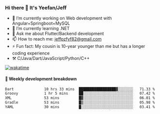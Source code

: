 ### Hi there 👋 It's Yeefan/Jeff

- 🔭 I’m currently working on Web development with Angular+Springboot+MySQL
- 🌱 I’m currently learning .NET
- 💬 Ask me about Flutter/Backend development
- 📫 How to reach me: jeffpzfyf82@gmail.com
- ⚡ Fun fact: My cousin is 10-year younger than me but has a longer coding experience
- ⚒️ C/Java/Dart/JavaScript/Python/C++


[![wakatime](https://wakatime.com/badge/user/382c7b70-226f-4509-aedd-02fe766c9d23.svg)](https://wakatime.com/@382c7b70-226f-4509-aedd-02fe766c9d23)

#### 📝 Weekly development breakdown

<!--START_SECTION:waka-->

```txt
Dart              10 hrs 33 mins  █████████████████▓░░░░░░░   71.33 %
Groovy            1 hr 5 mins     ██░░░░░░░░░░░░░░░░░░░░░░░   07.42 %
XML               53 mins         █▓░░░░░░░░░░░░░░░░░░░░░░░   06.01 %
Gradle            53 mins         █▒░░░░░░░░░░░░░░░░░░░░░░░   05.98 %
YAML              30 mins         █░░░░░░░░░░░░░░░░░░░░░░░░   03.41 %
```

<!--END_SECTION:waka-->
